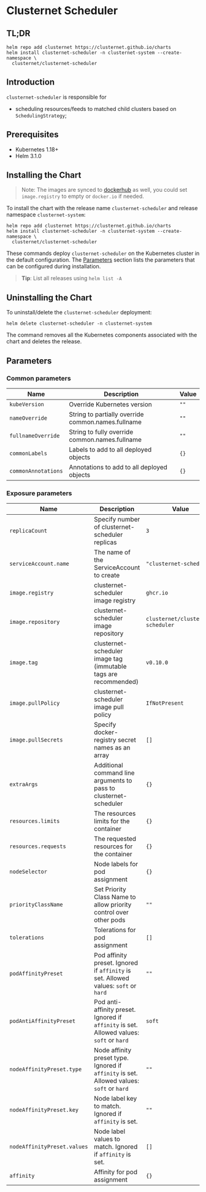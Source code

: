 # Clusternet Scheduler

## TL;DR

```console
helm repo add clusternet https://clusternet.github.io/charts
helm install clusternet-scheduler -n clusternet-system --create-namespace \
  clusternet/clusternet-scheduler
```

## Introduction

`clusternet-scheduler` is responsible for

- scheduling resources/feeds to matched child clusters based on `SchedulingStrategy`;

## Prerequisites

- Kubernetes 1.18+
- Helm 3.1.0

## Installing the Chart

> Note:
> The images are synced to [dockerhub](https://hub.docker.com/u/clusternet) as well,
> you could set `image.registry` to empty or `docker.io` if needed.

To install the chart with the release name `clusternet-scheduler` and release namespace `clusternet-system`:

```console
helm repo add clusternet https://clusternet.github.io/charts
helm install clusternet-scheduler -n clusternet-system --create-namespace \
  clusternet/clusternet-scheduler
```

These commands deploy `clusternet-scheduler` on the Kubernetes cluster in the default configuration.
The [Parameters](#parameters) section lists the parameters that can be configured during installation.

> **Tip**: List all releases using `helm list -A`

## Uninstalling the Chart

To uninstall/delete the `clusternet-scheduler` deployment:

```console
helm delete clusternet-scheduler -n clusternet-system
```

The command removes all the Kubernetes components associated with the chart and deletes the release.

## Parameters

### Common parameters

| Name                | Description                                        | Value |
| ------------------- | -------------------------------------------------- | ----- |
| `kubeVersion`       | Override Kubernetes version                        | `""`  |
| `nameOverride`      | String to partially override common.names.fullname | `""`  |
| `fullnameOverride`  | String to fully override common.names.fullname     | `""`  |
| `commonLabels`      | Labels to add to all deployed objects              | `{}`  |
| `commonAnnotations` | Annotations to add to all deployed objects         | `{}`  |

### Exposure parameters

| Name                        | Description                                                                               | Value                        |
| --------------------------- | ----------------------------------------------------------------------------------------- |------------------------------|
| `replicaCount`              | Specify number of clusternet-scheduler replicas                                           | `3`                          |
| `serviceAccount.name`       | The name of the ServiceAccount to create                                                  | `"clusternet-scheduler"`     |
| `image.registry`            | clusternet-scheduler image registry                                                       | `ghcr.io`                    |
| `image.repository`          | clusternet-scheduler image repository                                                     | `clusternet/clusternet-scheduler` |
| `image.tag`                 | clusternet-scheduler image tag (immutable tags are recommended)                           | `v0.10.0`                    |
| `image.pullPolicy`          | clusternet-scheduler image pull policy                                                    | `IfNotPresent`               |
| `image.pullSecrets`         | Specify docker-registry secret names as an array                                          | `[]`                         |
| `extraArgs`                 | Additional command line arguments to pass to clusternet-scheduler                         | `{}`                         |
| `resources.limits`          | The resources limits for the container                                                    | `{}`                         |
| `resources.requests`        | The requested resources for the container                                                 | `{}`                         |
| `nodeSelector`              | Node labels for pod assignment                                                            | `{}`                         |
| `priorityClassName`         | Set Priority Class Name to allow priority control over other pods                         | `""`                         |
| `tolerations`               | Tolerations for pod assignment                                                            | `[]`                         |
| `podAffinityPreset`         | Pod affinity preset. Ignored if `affinity` is set. Allowed values: `soft` or `hard`       | `""`                         |
| `podAntiAffinityPreset`     | Pod anti-affinity preset. Ignored if `affinity` is set. Allowed values: `soft` or `hard`  | `soft`                       |
| `nodeAffinityPreset.type`   | Node affinity preset type. Ignored if `affinity` is set. Allowed values: `soft` or `hard` | `""`                         |
| `nodeAffinityPreset.key`    | Node label key to match. Ignored if `affinity` is set.                                    | `""`                         |
| `nodeAffinityPreset.values` | Node label values to match. Ignored if `affinity` is set.                                 | `[]`                         |
| `affinity`                  | Affinity for pod assignment                                                               | `{}`                         |
